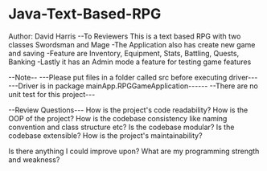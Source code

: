 # Java-Text-Based-RPG
Author: David Harris
--To Reviewers 
This is a text based RPG with two classes Swordsman and Mage
-The Application also has create new game and saving
-Feature are Inventory, Equipment, Stats, Battling, Quests, Banking
-Lastly it has an Admin mode a feature for testing game features

--Note--
---Please put files in a folder called src before executing driver---
---Driver is in package mainApp.RPGGameApplication------
--There are no unit test for this project---


--Review Questions---
How is the project's code readability?
How is the OOP of the project?
How is the codebase consistency like naming convention and class structure etc?
Is the codebase modular?
Is the codebase extensible?
How is the project's maintainability?

Is there anything I could improve upon?
What are my programming strength and weakness?
